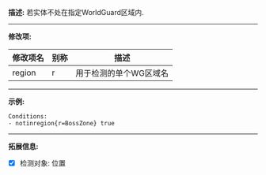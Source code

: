 **描述:** 若实体不处在指定WorldGuard区域内.

---

**修改项:**

| 修改项名  | 别称           | 描述                      |
| --------- | -------------- | ------------------------- |
| region    | r     | 用于检测的单个WG区域名 |

---

**示例:**

```
Conditions:
- notinregion{r=BossZone} true
```

---

**拓展信息:**

- [x] 检测对象: 位置